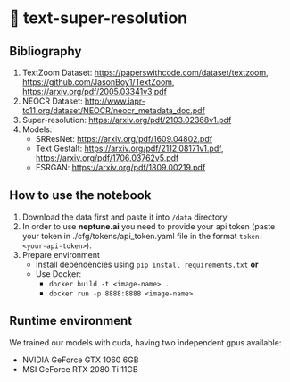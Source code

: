 # 📝 text-super-resolution
## Bibliography
1. TextZoom Dataset: https://paperswithcode.com/dataset/textzoom, https://github.com/JasonBoy1/TextZoom, https://arxiv.org/pdf/2005.03341v3.pdf
2. NEOCR Dataset: http://www.iapr-tc11.org/dataset/NEOCR/neocr_metadata_doc.pdf
3. Super-resolution: https://arxiv.org/pdf/2103.02368v1.pdf
4. Models:
    * SRResNet: https://arxiv.org/pdf/1609.04802.pdf
    * Text Gestalt: https://arxiv.org/pdf/2112.08171v1.pdf, https://arxiv.org/pdf/1706.03762v5.pdf
    * ESRGAN: https://arxiv.org/pdf/1809.00219.pdf

## How to use the notebook
1. Download the data first and paste it into `/data` directory
2. In order to use **neptune.ai** you need to provide your api token (paste your token in ./cfg/tokens/api_token.yaml file in the format `token: <your-api-token>`).
3. Prepare environment
   - Install dependencies using `pip install requirements.txt` **or**
   - Use Docker:
       - `docker build -t <image-name> .`
       - `docker run -p 8888:8888 <image-name>`

## Runtime environment
We trained our models with cuda, having two independent gpus available:
- NVIDIA GeForce GTX 1060 6GB
- MSI GeForce RTX 2080 Ti 11GB
